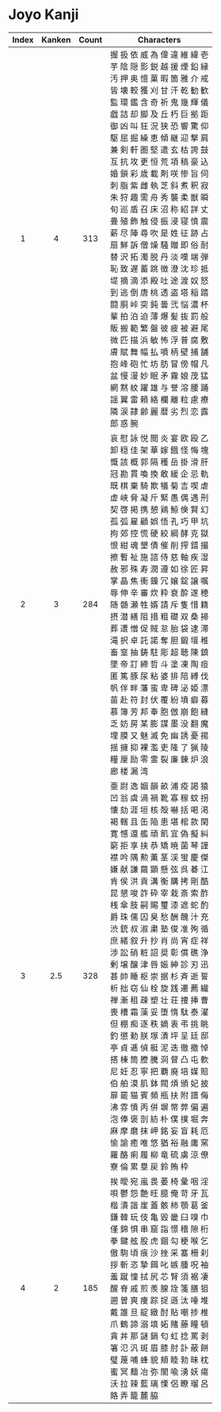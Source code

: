 
# Joyo Kanji

| Index | Kanken | Count | Characters                                                                                                                                                                                                                                                                                                                                                                                                                                                                                                                                                                                                                                                                                                                                                                      |
| :---: | :----: | :---: | ------------------------------------------------------------------------------------------------------------------------------------------------------------------------------------------------------------------------------------------------------------------------------------------------------------------------------------------------------------------------------------------------------------------------------------------------------------------------------------------------------------------------------------------------------------------------------------------------------------------------------------------------------------------------------------------------------------------------------------------------------------------------------- |
|   1   |   4    |  313  | 握 扱 依 威 為 偉 違 維 緯 壱<br>芋 陰 隠 影 鋭 越 援 煙 鉛 縁<br>汚 押 奥 憶 菓 暇 箇 雅 介 戒<br>皆 壊 較 獲 刈 甘 汗 乾 勧 歓<br>監 環 鑑 含 奇 祈 鬼 幾 輝 儀<br>戯 詰 却 脚 及 丘 朽 巨 拠 距<br>御 凶 叫 狂 況 狭 恐 響 驚 仰<br>駆 屈 掘 繰 恵 傾 継 迎 撃 肩<br>兼 剣 軒 圏 堅 遣 玄 枯 誇 鼓<br>互 抗 攻 更 恒 荒 項 稿 豪 込<br>婚 鎖 彩 歳 載 剤 咲 惨 旨 伺<br>刺 脂 紫 雌 執 芝 斜 煮 釈 寂<br>朱 狩 趣 需 舟 秀 襲 柔 獣 瞬<br>旬 巡 盾 召 床 沼 称 紹 詳 丈<br>畳 殖 飾 触 侵 振 浸 寝 慎 震<br>薪 尽 陣 尋 吹 是 姓 征 跡 占<br>扇 鮮 訴 僧 燥 騒 贈 即 俗 耐<br>替 沢 拓 濁 脱 丹 淡 嘆 端 弾<br>恥 致 遅 蓄 跳 徴 澄 沈 珍 抵<br>堤 摘 滴 添 殿 吐 途 渡 奴 怒<br>到 逃 倒 唐 桃 透 盗 塔 稲 踏<br>闘 胴 峠 突 鈍 曇 弐 悩 濃 杯<br>輩 拍 泊 迫 薄 爆 髪 抜 罰 般<br>販 搬 範 繁 盤 彼 疲 被 避 尾<br>微 匹 描 浜 敏 怖 浮 普 腐 敷<br>膚 賦 舞 幅 払 噴 柄 壁 捕 舗<br>抱 峰 砲 忙 坊 肪 冒 傍 帽 凡<br>盆 慢 漫 妙 眠 矛 霧 娘 茂 猛<br>網 黙 紋 躍 雄 与 誉 溶 腰 踊<br>謡 翼 雷 頼 絡 欄 離 粒 慮 療<br>隣 涙 隷 齢 麗 暦 劣 烈 恋 露<br>郎 惑 腕                                  |
|   2   |   3    |  284  | 哀 慰 詠 悦 閲 炎 宴 欧 殴 乙<br>卸 穏 佳 架 華 嫁 餓 怪 悔 塊<br>慨 該 概 郭 隔 穫 岳 掛 滑 肝<br>冠 勘 貫 喚 換 敢 緩 企 忌 軌<br>既 棋 棄 騎 欺 犠 菊 吉 喫 虐<br>虚 峡 脅 凝 斤 緊 愚 偶 遇 刑<br>契 啓 掲 携 憩 鶏 鯨 倹 賢 幻<br>孤 弧 雇 顧 娯 悟 孔 巧 甲 坑<br>拘 郊 控 慌 硬 絞 綱 酵 克 獄<br>恨 紺 魂 墾 債 催 削 搾 錯 撮<br>擦 暫 祉 施 諮 侍 慈 軸 疾 湿<br>赦 邪 殊 寿 潤 遵 如 徐 匠 昇<br>掌 晶 焦 衝 鐘 冗 嬢 錠 譲 嘱<br>辱 伸 辛 審 炊 粋 衰 酔 遂 穂<br>随 髄 瀬 牲 婿 請 斥 隻 惜 籍<br>摂 潜 繕 阻 措 粗 礎 双 桑 掃<br>葬 遭 憎 促 賊 怠 胎 袋 逮 滞<br>滝 択 卓 託 諾 奪 胆 鍛 壇 稚<br>畜 窒 抽 鋳 駐 彫 超 聴 陳 鎮<br>墜 帝 訂 締 哲 斗 塗 凍 陶 痘<br>匿 篤 豚 尿 粘 婆 排 陪 縛 伐<br>帆 伴 畔 藩 蛮 卑 碑 泌 姫 漂<br>苗 赴 符 封 伏 覆 紛 墳 癖 募<br>慕 簿 芳 邦 奉 胞 倣 崩 飽 縫<br>乏 妨 房 某 膨 謀 墨 没 翻 魔<br>埋 膜 又 魅 滅 免 幽 誘 憂 揚<br>揺 擁 抑 裸 濫 吏 隆 了 猟 陵<br>糧 厘 励 零 霊 裂 廉 錬 炉 浪<br>廊 楼 漏 湾                                                                                                     |
|   3   |  2.5   |  328  | 亜 尉 逸 姻 韻 畝 浦 疫 謁 猿<br>凹 翁 虞 渦 禍 靴 寡 稼 蚊 拐<br>懐 劾 涯 垣 核 殻 嚇 括 喝 渇<br>褐 轄 且 缶 陥 患 堪 棺 款 閑<br>寛 憾 還 艦 頑 飢 宜 偽 擬 糾<br>窮 拒 享 挟 恭 矯 暁 菌 琴 謹<br>襟 吟 隅 勲 薫 茎 渓 蛍 慶 傑<br>嫌 献 謙 繭 顕 懸 弦 呉 碁 江<br>肯 侯 洪 貢 溝 衡 購 拷 剛 酷<br>昆 懇 唆 詐 砕 宰 栽 斎 索 酢<br>桟 傘 肢 嗣 賜 璽 漆 遮 蛇 酌<br>爵 珠 儒 囚 臭 愁 酬 醜 汁 充<br>渋 銃 叔 淑 粛 塾 俊 准 殉 循<br>庶 緒 叙 升 抄 肖 尚 宵 症 祥<br>渉 訟 硝 粧 詔 奨 彰 償 礁 浄<br>剰 壌 醸 津 唇 娠 紳 診 刃 迅<br>甚 帥 睡 枢 崇 据 杉 斉 逝 誓<br>析 拙 窃 仙 栓 旋 践 遷 薦 繊<br>禅 漸 租 疎 塑 壮 荘 捜 挿 曹<br>喪 槽 霜 藻 妥 堕 惰 駄 泰 濯<br>但 棚 痴 逐 秩 嫡 衷 弔 挑 眺<br>釣 懲 勅 朕 塚 漬 坪 呈 廷 邸<br>亭 貞 逓 偵 艇 泥 迭 徹 撤 悼<br>搭 棟 筒 謄 騰 洞 督 凸 屯 軟<br>尼 妊 忍 寧 把 覇 廃 培 媒 賠<br>伯 舶 漠 肌 鉢 閥 煩 頒 妃 披<br>扉 罷 猫 賓 頻 瓶 扶 附 譜 侮<br>沸 雰 憤 丙 併 塀 幣 弊 偏 遍<br>泡 俸 褒 剖 紡 朴 僕 撲 堀 奔<br>麻 摩 磨 抹 岬 銘 妄 盲 耗 厄<br>愉 諭 癒 唯 悠 猶 裕 融 庸 窯<br>羅 酪 痢 履 柳 竜 硫 虜 涼 僚<br>寮 倫 累 塁 戻 鈴 賄 枠 |
|   4   |   2    |  185  | 挨 曖 宛 嵐 畏 萎 椅 彙 咽 淫<br>唄 鬱 怨 艶 旺 臆 俺 苛 牙 瓦<br>楷 潰 諧 崖 蓋 骸 柿 顎 葛 釜<br>鎌 韓 玩 伎 亀 毀 畿 臼 嗅 巾<br>僅 錦 惧 串 窟 詣 憬 稽 隙 桁<br>拳 鍵 舷 股 虎 錮 勾 梗 喉 乞<br>傲 駒 頃 痕 沙 挫 采 塞 柵 刹<br>拶 斬 恣 摯 餌 叱 嫉 腫 呪 袖<br>羞 蹴 憧 拭 尻 芯 腎 須 裾 凄<br>醒 脊 戚 煎 羨 腺 詮 箋 膳 狙<br>遡 曽 爽 痩 踪 捉 遜 汰 唾 堆<br>戴 誰 旦 綻 緻 酎 貼 嘲 捗 椎<br>爪 鶴 諦 溺 填 妬 賭 藤 瞳 頓<br>貪 丼 那 謎 鍋 匂 虹 捻 罵 剥<br>箸 氾 汎 斑 眉 膝 肘 訃 蔽 餅<br>璧 蔑 哺 蜂 貌 頬 睦 勃 昧 枕<br>蜜 冥 麺 冶 弥 闇 喩 湧 妖 瘍<br>沃 拉 辣 藍 璃 慄 侶 瞭 瑠 呂<br>賂 弄 籠 麓 脇                                                                                                                                                                                                                                                                                                                                         |
